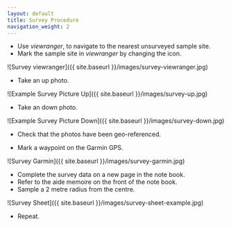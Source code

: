 ```yaml
---
layout: default
title: Survey Procedure
navigation_weight: 2
---
```


* Use *viewranger*, to navigate to the nearest unsurveyed sample site.
* Mark the sample site in *viewranger* by changing the icon.

![Survey viewranger]({{ site.baseurl }}/images/survey-viewranger.jpg)

* Take an up photo.

![Example Survey Picture Up]({{ site.baseurl }}/images/survey-up.jpg)

* Take an down photo.

![Example Survey Picture Down]({{ site.baseurl }}/images/survey-down.jpg)

* Check that the photos have been geo-referenced.

* Mark a waypoint on the Garmin GPS.

![Survey Garmin]({{ site.baseurl }}/images/survey-garmin.jpg)

* Complete the survey data on a new page in the note book.
* Refer to the aide memoire on the front of the note book.
* Sample a 2 metre radius from the centre.

![Survey Sheet]({{ site.baseurl }}/images/survey-sheet-example.jpg)

* Repeat.